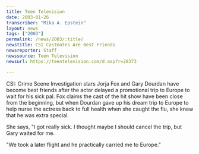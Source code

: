 ```yaml
---
title: Teen Television
date: 2003-01-26
transcriber: "Mika A. Epstein"
layout: news
tags: ["2003"]
permalink: /news/2003/:title/
newstitle: CSI Castmates Are Best Friends
newsreporter: Staff
newssource: Teen Television
newsurl: https://teentelevision.com/d.asp?r=28373

---
```


CSI: Crime Scene Investigation stars Jorja Fox and Gary Dourdan have become best friends after the actor delayed a promotional trip to Europe to wait for his sick pal. Fox claims the cast of the hit show have been close from the beginning, but when Dourdan gave up his dream trip to Europe to help nurse the actress back to full health when she caught the flu, she knew that he was extra special.

She says, "I got really sick. I thought maybe I should cancel the trip, but Gary waited for me.

"We took a later flight and he practically carried me to Europe."
